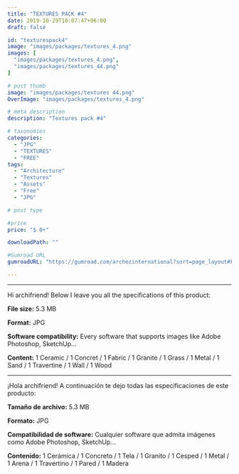 ```yaml
---
title: "TEXTURES PACK #4"
date: 2019-10-29T10:07:47+06:00
draft: false

id: "texturespack4"
image: "images/packages/textures_4.png"
images: [
  "images/packages/textures_4.png",
  "images/packages/textures_44.png"
]

# post thumb
image: "images/packages/textures 44.png"
OverImage: "images/packages/textures_4.png"

# meta description
description: "Textures pack #4"

# taxonomies
categories:
  - "JPG"
  - "TEXTURES"
  - "FREE"
tags:
  - "Architecture"
  - "Textures"
  - "Assets"
  - "Free"
  - "JPG"

# post type

#price
price: "$ 0+"

downloadPath: ""

#Gumroad URL
gumroadURL: "https://gumroad.com/archezinternational?sort=page_layout#FWFEe"

---
```


___

Hi archifriend! Below I leave you all the specifications of this product:

**File size:** 5.3 MB

**Format:** JPG

**Software compatibility:** Every software that supports images like Adobe Photoshop, SketchUp...

**Content:** 1 Ceramic / 1 Concret / 1 Fabric / 1 Granite / 1 Grass / 1 Metal / 1 Sand / 1 Travertine / 1 Wall / 1 Wood

_____

¡Hola archifriend! A continuación te dejo todas las especificaciones de este producto:

**Tamaño de archivo:** 5.3 MB

**Formato:** JPG

**Compatibilidad de software:** Cualquier software que admita imágenes como Adobe Photoshop, SketchUp...

**Contenido:** 1 Cerámica / 1 Concreto / 1 Tela / 1 Granito / 1 Cesped / 1 Metal / 1 Arena / 1 Travertino / 1 Pared / 1 Madera